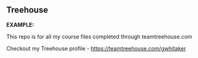 ## Treehouse

**EXAMPLE:**

This repo is for all my course files completed through teamtreehouse.com

Checkout my Treehouse profile - https://teamtreehouse.com/gwhitaker